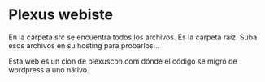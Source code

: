 # Plexus webiste
En la carpeta src se encuentra todos los archivos. Es la carpeta raíz. Suba esos archivos en su hosting para probarlos...

Esta web es un clon de plexuscon.com dónde el código se migró de wordpress a uno nátivo.
